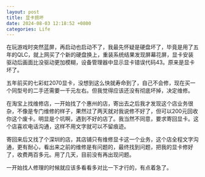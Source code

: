 ```yaml
---
layout: post
title: 显卡损坏
date: 2024-08-03 12:18:52 +0800
categories: Life
---
```

在玩游戏时突然蓝屏，再启动也启动不了，我最先怀疑是硬盘坏了，毕竟是用了五年的QLC，就上网买了个新的硬盘换上，重装系统结果发现屏幕花屏，显卡安装驱动后画面比没驱动更加模糊，设备管理器中显示显卡错误代码43。原来是显卡坏了。

五年前买的七彩虹2070显卡，没想到这么快就寿命到了，自己不会修，现在买一个同型号的二手还需要一千元左右。但我觉得应该还没有彻底坏掉，决定维修。

在淘宝上找维修店，一开始找了个惠州的店，寄出去之后我才发现这个店业务很杂，不像是专门维修的样子，果然过了两天就对我说修不好了，但可以200元回收你这个废卡。明显是个坑啊，遇到不好的店了。我当然不同意，要求寄回显卡。这个店喜欢电话沟通，这样不用文字就可以不留痕迹。

寄回来后又找了个深圳的店，其店铺只有维修显卡这一个业务，这个店全程文字沟通，更有耐心，看出来之前的维修是有问题的，最终找到问题，把我的显卡修好了，收费两百多元。用了几天，目前没有再出现问题。

一开始找人修理的时候就应该多看看多对比一下才行的，有点着急了。